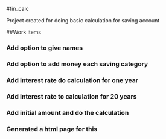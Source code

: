 
#fin_calc

Project created for doing basic calculation for saving account 

##Work items

### Add option to give names
### Add option to add money each saving category
### Add interest rate do calculation for one year
### Add interest rate to calculation for 20 years 
### Add initial amount and do the calculation
### Generated a html page for this 